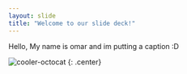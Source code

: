 ```yaml
---
layout: slide
title: "Welcome to our slide deck!"
---
```


Hello, My name is omar and im putting a caption :D

![cooler-octocat](https://octodex.github.com/images/twenty-percent-cooler-octocat.png)
{: .center}
